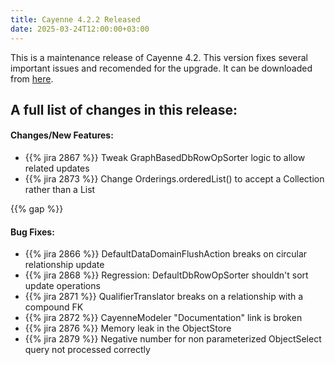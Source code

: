 ```yaml
---
title: Cayenne 4.2.2 Released
date: 2025-03-24T12:00:00+03:00
--- 
```

This is a maintenance release of Cayenne 4.2. This version fixes several important issues and recomended for the upgrade.
It can be downloaded from [here](/download.html).

<div class="pb-3"><!-- gap 3rem --></div>
<h2 class="text-center">A full list of changes in this release:</h2>
<div class="pb-2"><!-- gap 2rem --></div>

#### Changes/New Features:

* {{% jira 2867 %}} Tweak GraphBasedDbRowOpSorter logic to allow related updates
* {{% jira 2873 %}} Change Orderings.orderedList() to accept a Collection rather than a List

{{% gap %}}

#### Bug Fixes:

* {{% jira 2866 %}} DefaultDataDomainFlushAction breaks on circular relationship update
* {{% jira 2868 %}} Regression: DefaultDbRowOpSorter shouldn't sort update operations
* {{% jira 2871 %}} QualifierTranslator breaks on a relationship with a compound FK
* {{% jira 2872 %}} CayenneModeler "Documentation" link is broken
* {{% jira 2876 %}} Memory leak in the ObjectStore
* {{% jira 2879 %}} Negative number for non parameterized ObjectSelect query not processed correctly

